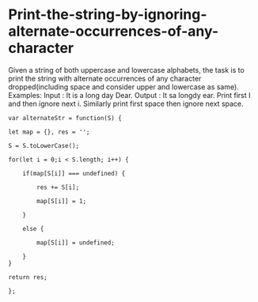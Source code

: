 # Print-the-string-by-ignoring-alternate-occurrences-of-any-character
Given a string of both uppercase and lowercase alphabets, the task is to print the string with alternate occurrences of any character dropped(including space and consider upper and lowercase as same).  Examples:  Input : It is a long day Dear. Output : It sa longdy ear. Print first I and then ignore next i. Similarly print first space then  ignore next space.





    var alternateStr = function(S) {

    let map = {}, res = '';
    
    S = S.toLowerCase();
    
    for(let i = 0;i < S.length; i++) {
    
        if(map[S[i]] === undefined) {
        
            res += S[i];
            
            map[S[i]] = 1;
            
        }
        
        else {
        
            map[S[i]] = undefined;
            
        }
    }
    
    return res;
    
    };
